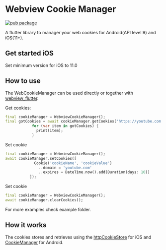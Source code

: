 # Webview Cookie Manager
[![pub package](https://img.shields.io/pub/v/webview_cookie_manager.svg)](https://pub.dartlang.org/packages/webview_cookie_manager)

A flutter library to manager your web cookies for Android(API level 9) and iOS(11+).

## Get started iOS
Set minimum version for iOS to 11.0

## How to use
The WebCookieManager can be used directly or together with [webview_flutter](https://pub.dev/packages/webview_flutter).

Get cookies:
```dart
final cookieManager = WebviewCookieManager();
final gotCookies = await cookieManager.getCookies('https://youtube.com');
            for (var item in gotCookies) {
              print(item);
            }
 ```

 Set cookie
 ```dart
final cookieManager = WebviewCookieManager();
await cookieManager.setCookies([
              Cookie('cookieName', 'cookieValue')
                ..domain = 'youtube.com'
                ..expires = DateTime.now().add(Duration(days: 10))
            ]);
 ```
 Set cookie
 ```dart
final cookieManager = WebviewCookieManager();
await cookieManager.clearCookies();
 ```

 For more examples check example folder.

## How it works
The cookies stores and retrieves using the [httpCookieStore](https://developer.apple.com/documentation/webkit/wkwebsitedatastore/2881956-httpcookiestore) for iOS and [CookieManager](https://developer.android.com/reference/java/net/CookieManager) for Android.
